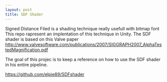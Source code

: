 ```yaml
---
layout: post
title: SDF Shader
---
```

Signed Distance Filed is a shading technique really usefull with bitmap font This repo rapresent an implentation of this technique in Unity. The SDF shader is based on this Valve paper http://www.valvesoftware.com/publications/2007/SIGGRAPH2007_AlphaTestedMagnification.pdf

The goal of this projec is to keep a reference on how to use the SDF shader in his entire pipeline.

https://github.com/elpie89/SDFshader